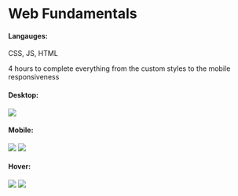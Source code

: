 # Web Fundamentals

#### Langauges: 
CSS, JS, HTML

4 hours to complete everything from the custom styles to the mobile responsiveness 

#### Desktop:
![](https://github.com/lisabroadhead/webFunExam/blob/main/Screen%20Shot%202022-06-02%20at%209.28.10%20AM.png) 

#### Mobile:
![](https://github.com/lisabroadhead/webFunExam/blob/main/Screen%20Shot%202022-06-02%20at%209.30.31%20AM.png) 
![](https://github.com/lisabroadhead/webFunExam/blob/main/Screen%20Shot%202022-06-02%20at%209.30.37%20AM.png)

#### Hover:
![](https://github.com/lisabroadhead/webFunExam/blob/main/Screen%20Shot%202022-06-02%20at%209.31.02%20AM.png) 
![](https://github.com/lisabroadhead/webFunExam/blob/main/Screen%20Shot%202022-06-02%20at%209.31.08%20AM.png) 
